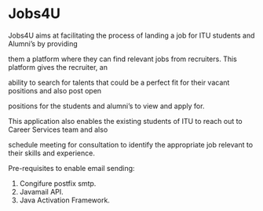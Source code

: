 # Jobs4U

Jobs4U aims at facilitating the process of landing a job for ITU students and Alumni’s by providing

them a platform where they can find relevant jobs from recruiters. This platform gives the recruiter, an

ability to search for talents that could be a perfect fit for their vacant positions and also post open

positions for the students and alumni’s to view and apply for.

This application also enables the existing students of ITU to reach out to Career Services team and also

schedule meeting for consultation to identify the appropriate job relevant to their skills and experience.

Pre-requisites to enable email sending:
1. Congifure postfix smtp.
2. Javamail API.
3. Java Activation Framework.


